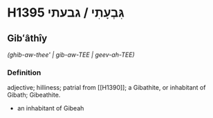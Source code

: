 # H1395 גִּבְעָתִי / גבעתי

## Gibʻâthîy

_(ghib-aw-thee' | ɡib-aw-TEE | ɡeev-ah-TEE)_

### Definition

adjective; hilliness; patrial from [[H1390]]; a Gibathite, or inhabitant of Gibath; Gibeathite.

- an inhabitant of Gibeah
